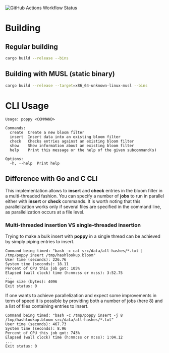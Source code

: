 
![GitHub Actions Workflow Status](https://img.shields.io/github/actions/workflow/status/hashlookup/poppy/rust.yml?style=for-the-badge)

# Building

## Regular building

```bash
cargo build --release --bins
```

## Building with MUSL (static binary)

```bash
cargo build --release --target=x86_64-unknown-linux-musl --bins
```

# CLI Usage

```
Usage: poppy <COMMAND>

Commands:
  create  Create a new bloom filter
  insert  Insert data into an existing bloom filter
  check   Checks entries against an existing bloom filter
  show    Show information about an existing bloom filter
  help    Print this message or the help of the given subcommand(s)

Options:
  -h, --help  Print help
```

## Difference with Go and C CLI

This implementation allows to **insert** and **check** entries in the bloom
filter in a multi-threaded fashion. You can specify a number of **jobs** to run
in parallel either with **insert** or **check** commands. It is worth noting that
this parallelization works only if several files are specified in the command line,
as parallelization occurs at a file level.

### Multi-threaded insertion VS single-threaded insertion

Trying to make a bulk insert with **poppy** in a single thread can be achieved by simply
piping entries to insert.

```
Command being timed: "bash -c cat src/data/all-hashes/*.txt | /tmp/poppy insert /tmp/hashlookup.bloom"
User time (seconds): 226.76
System time (seconds): 18.11
Percent of CPU this job got: 105%
Elapsed (wall clock) time (h:mm:ss or m:ss): 3:52.75
...
Page size (bytes): 4096
Exit status: 0
```

If one wants to achieve parallelization and expect some improvements in term of speed it is possible by providing
both a number of jobs (here 8) and a list of files containing entries to insert.
```
Command being timed: "bash -c /tmp/poppy insert -j 8 /tmp/hashlookup.bloom src/data/all-hashes/*.txt"
User time (seconds): 467.73
System time (seconds): 8.96
Percent of CPU this job got: 743%
Elapsed (wall clock) time (h:mm:ss or m:ss): 1:04.12
...
Exit status: 0
```


